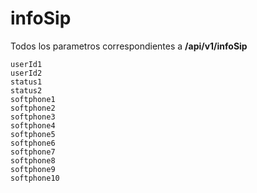# infoSip

Todos los parametros correspondientes a **/api/v1/infoSip**

```
userId1
userId2
status1
status2
softphone1
softphone2
softphone3
softphone4
softphone5
softphone6
softphone7
softphone8
softphone9
softphone10
```
